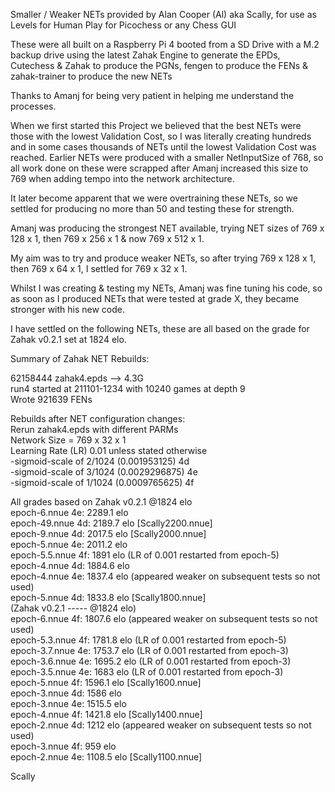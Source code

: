   
Smaller / Weaker NETs provided by Alan Cooper (Al) aka Scally, for use as Levels for Human Play for Picochess or any Chess GUI
  
These were all built on a Raspberry Pi 4 booted from a SD Drive with a M.2 backup drive using the latest Zahak Engine to generate the EPDs, Cutechess & Zahak to produce the PGNs, fengen to produce the FENs & zahak-trainer to produce the new NETs 
 
Thanks to Amanj for being very patient in helping me understand the processes.  

When we first started this Project we believed that the best NETs were those with the lowest Validation Cost, so I was literally creating hundreds and in some cases thousands of NETs until the lowest Validation Cost was reached. Earlier NETs were produced with a smaller NetInputSize of 768, so all work done on these were scrapped after Amanj increased this size to 769 when adding tempo into the network architecture.  
  
It later become apparent that we were overtraining these NETs, so we settled for producing no more than 50 and testing these for strength.  
  
Amanj was producing the strongest NET available, trying NET sizes of 769 x 128 x 1, then 769 x 256 x 1 & now 769 x 512 x 1.  
  
My aim was to try and produce weaker NETs, so after trying 769 x 128 x 1, then 769 x 64 x 1, I settled for 769 x 32 x 1.  
  
Whilst I was creating & testing my NETs, Amanj was fine tuning his code, so as soon as I produced NETs that were tested at grade X, they became stronger with his new code.  
  
I have settled on the following NETs, these are all based on the grade for Zahak v0.2.1 set at 1824 elo.  
  
Summary of Zahak NET Rebuilds:  
  
62158444 zahak4.epds --> 4.3G  
run4 started at 211101-1234 with 10240 games at depth 9  
Wrote 921639 FENs  
  
Rebuilds after NET configuration changes:  
Rerun zahak4.epds with different PARMs  
Network Size = 769 x 32 x 1  
Learning Rate (LR) 0.01 unless stated otherwise  
-sigmoid-scale of 2/1024 (0.001953125) 4d  
-sigmoid-scale of 3/1024 (0.0029296875) 4e  
-sigmoid-scale of 1/1024 (0.0009765625) 4f  
  
All grades based on Zahak v0.2.1 @1824 elo  
epoch-6.nnue   4e:  2289.1 elo  
epoch-49.nnue  4d:  2189.7 elo [Scally2200.nnue]  
epoch-9.nnue   4d:  2017.5 elo [Scally2000.nnue]  
epoch-5.nnue   4e:  2011.2 elo  
epoch-5.5.nnue 4f:  1891 elo (LR of 0.001 restarted from epoch-5)  
epoch-4.nnue   4d:  1884.6 elo  
epoch-4.nnue   4e:  1837.4 elo (appeared weaker on subsequent tests so not used)  
epoch-5.nnue   4d:  1833.8 elo [Scally1800.nnue]  
(Zahak v0.2.1 ----- @1824 elo)  
epoch-6.nnue   4f:  1807.6 elo (appeared weaker on subsequent tests so not used)  
epoch-5.3.nnue 4f:  1781.8 elo (LR of 0.001 restarted from epoch-5)  
epoch-3.7.nnue 4e:  1753.7 elo (LR of 0.001 restarted from epoch-3)  
epoch-3.6.nnue 4e:  1695.2 elo (LR of 0.001 restarted from epoch-3)  
epoch-3.5.nnue 4e:  1683   elo (LR of 0.001 restarted from epoch-3)  
epoch-5.nnue   4f:  1596.1 elo [Scally1600.nnue]  
epoch-3.nnue   4d:  1586   elo  
epoch-3.nnue   4e:  1515.5 elo  
epoch-4.nnue   4f:  1421.8 elo [Scally1400.nnue]  
epoch-2.nnue   4d:  1212   elo (appeared weaker on subsequent tests so not used)  
epoch-3.nnue   4f:   959   elo  
epoch-2.nnue   4e:  1108.5 elo [Scally1100.nnue]  
   
  

Scally  
  
